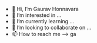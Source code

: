 - 👋 Hi, I’m Gaurav Honnavara
- 👀 I’m interested in ...
- 🌱 I’m currently learning ...
- 💞️ I’m looking to collaborate on ...
- 📫 How to reach me --> ga

<!---
gauravhm96/gauravhm96 is a ✨ special ✨ repository because its `README.md` (this file) appears on your GitHub profile.
You can click the Preview link to take a look at your changes.
--->
